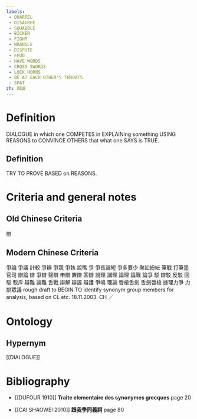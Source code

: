```yaml
---
labels: 
 - QUARREL
 - DISAGREE
 - SQUABBLE
 - BICKER
 - FIGHT
 - WRANGLE
 - DISPUTE
 - FEUD
 - HAVE WORDS
 - CROSS SWORDS
 - LOCK HORNS
 - BE AT EACH OTHER'S THROATS
 - SPAT
zh: 辯論
---
```


# Definition
DIALOGUE in which one COMPETES in EXPLAINing something USING REASONS to CONVINCE OTHERS that what one SAYS is TRUE.  
## Definition
TRY TO PROVE BASED on REASONS.
# Criteria and general notes
## Old Chinese Criteria
辯
## Modern Chinese Criteria
爭論
爭議
計較
爭辯
爭競
爭執
說嘴
爭
爭長論短
爭多要少
聚訟紛紜
筆戰
打筆墨官司
辯論
辯
爭辯
聲辯
申辯
置辯
答辯
說理
講理
論理
論戰
論爭
駁
辯駁
反駁
回駁
駁斥
辯難
論難
舌戰
辯解
辯誣
辯護
爭鳴
理論
唇槍舌劍
舌劍唇槍
據理力爭
力排眾議
rough draft to BEGIN TO identify synonym group members for analysis, based on CL etc. 18.11.2003. CH ／
# Ontology

## Hypernym
[[DIALOGUE]]
# Bibliography
- [[DUFOUR 1910]]
**Traite elementaire des synonymes grecques** page 20

- [[CAI SHAOWEI 2010]]
**跟我學同義詞** page 80
